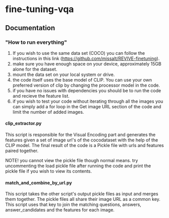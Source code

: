 # fine-tuning-vqa


## Documentation

### "How to run everything"

1. If you wish to use the same data set (COCO) you can follow the instructions in this link (https://github.com/missalt/REVIVE-finetuning).
2. make sure you have enough space on your device, approximately 15GB alone for the dataset.
3. mount the data set on your local system or drive.
4. the code itself uses the base model of CLIP. You can use your own preferred version of clip by changing the processor model in the code.
5. if you have no issues with dependencies you should be to run the code and recieve the feature list.
6. if you wish to test your code without iterating through all the images you can simply add a for loop in the Get image URL section of the code and limit the number of added images.   

#### clip_extractor.py
This script is responsible for the Visual Encoding part and generates the features given a set of image url's of the cocodataset with the help of the CLIP model. The final result of the code
is a Pickle file with urls and features paired together.

NOTE! you cannot view the pickle file though normal means. try uncommenting the load pickle file after running the code and print the pickle file if you wish to view its contents.

#### match_and_combine_by_url.py

This script takes the other script's output pickle files as input and merges them together.
The pickle files all share their image URL as a common key. This script uses that key to join the matching questions, answers, answer_candidates and the features for each image.
